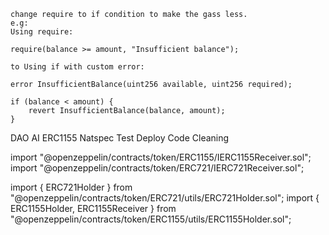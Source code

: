 ```
change require to if condition to make the gass less.
e.g:
Using require:

require(balance >= amount, "Insufficient balance");

to Using if with custom error:

error InsufficientBalance(uint256 available, uint256 required);

if (balance < amount) {
    revert InsufficientBalance(balance, amount);
}
```

DAO
AI
ERC1155
Natspec
Test
Deploy
Code Cleaning

import "@openzeppelin/contracts/token/ERC1155/IERC1155Receiver.sol";
import "@openzeppelin/contracts/token/ERC721/IERC721Receiver.sol";

import { ERC721Holder } from "@openzeppelin/contracts/token/ERC721/utils/ERC721Holder.sol";
import { ERC1155Holder, ERC1155Receiver } from "@openzeppelin/contracts/token/ERC1155/utils/ERC1155Holder.sol";